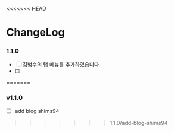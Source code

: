 <<<<<<< HEAD
# ChangeLog

### 1.1.0
- [ ] 김범수의 탭 메뉴를 추가하였습니다.
- [ ]
=======
### v1.1.0
- [ ] add blog shims94
>>>>>>> 1.1.0/add-blog-shims94
